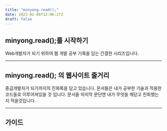 ```yaml
---
title: "minyong.read();"
date: 2023-02-06T12:06:27Z
draft: false
---
```



## **minyong.read();를 시작하기**    
Web개발자가 되기 위하여 웹 개발 공부 기록을 담는 간결한 시리즈입니다.


-----------------------------------------------------

## **minyong.read(); 의 웹사이트 줄거리**    
중급개발자가 되기까지의 진화록을 담고 있습니다.
문서들은 내가 공부한 기술과 적용한 코드들로 이루어져있을 것 입니다.
문서들 마지막 문단엔 내가 무엇을 깨닫고 진화했는지 적을것입니다.

------------------------------------------------------

## **가이드** 
